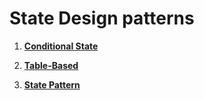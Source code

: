 # State Design patterns

1. **[Conditional State](conditional_state/)**

2. **[Table-Based](table_based/)**

3. **[State Pattern](state_pattern/)**